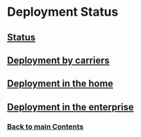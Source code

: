# Deployment Status

<!-- Link lines generated automatically; do not delete -->

## [Status](Status.md)

## [Deployment by carriers](Deployment%20by%20carriers.md)

## [Deployment in the home](Deployment%20in%20the%20home.md)

## [Deployment in the enterprise](Deployment%20in%20the%20enterprise.md)

### [<ins>Back to main Contents</ins>](../Contents.md)

